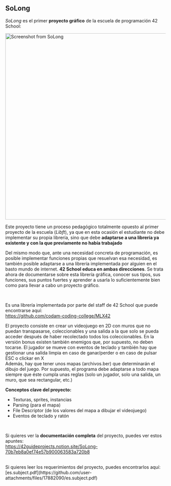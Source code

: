 
## SoLong
*SoLong* es el primer <b>proyecto gráfico</b> de la escuela de programación 42 School: 

<img src="https://github.com/user-attachments/assets/040001a7-6a71-4f01-8baf-47f0966e396f" alt="Screenshot from SoLong" width="585"/>

<br> 

Este proyecto tiene un proceso pedagógico totalmente opuesto al primer proyecto de la escuela (*Libft*), ya que en esta ocasión el estudiante no debe implementar su propia librería, sino que debe 
**adaptarse a una librería ya existente y con la que previamente no había trabajado** 

Del mismo modo que, ante una necesidad concreta de programación, es posible implementar funciones propias que resuelvan esa necesidad, es también posible adaptarse a una librería implementada por alguien
en el basto mundo de internet. <b>42 School educa en ambas direcciones</b>. Se trata ahora de documentarse sobre esta librería gráfica, conocer sus tipos, sus funciones, sus puntos fuertes y aprender a usarla lo suficientemente bien como para llevar a cabo un proyecto gráfico.

<br> 

Es una librería implementada por parte del staff de 42 School que puede encontrarse aquí: <br> 
https://github.com/codam-coding-college/MLX42

El proyecto consiste en crear un videojuego en 2D con muros que no puedan transpasarse, coleccionables y una salida a la que solo se pueda acceder después de haber recolectado todos los coleccionables. En la versión bonus existen también
enemigos que, por supuesto, no deben tocarse.  El jugador se mueve con eventos de teclado y también hay que gestionar una salida limpia en caso de ganar/perder o en caso de pulsar ESC o clickar en X <br> 
Además, hay que tener unos mapas (archivos.ber) que determinarán el dibujo del juego. Por supuesto, el programa debe adaptarse a todo mapa siempre que éste cumpla unas reglas
(solo un jugador, solo una salida, un muro, que sea rectangular, etc.)


**Conceptos clave del proyecto:**
- Texturas, sprites, instancias
- Parsing (para el mapa)
- File Descriptor (de los valores del mapa a dibujar el videojuego)
- Eventos de teclado y ratón


<br> 

Si quieres ver la **documentación completa** del proyecto, puedes ver estos apuntes: <br> 
https://42guideprojects.notion.site/SoLong-70b7eb8a0ef74e57b900063583a720b8

<br> 
Si quieres leer los requerimientos del proyecto, puedes encontrarlos aquí: <br> 
[es.subject.pdf](https://github.com/user-attachments/files/17882090/es.subject.pdf)
